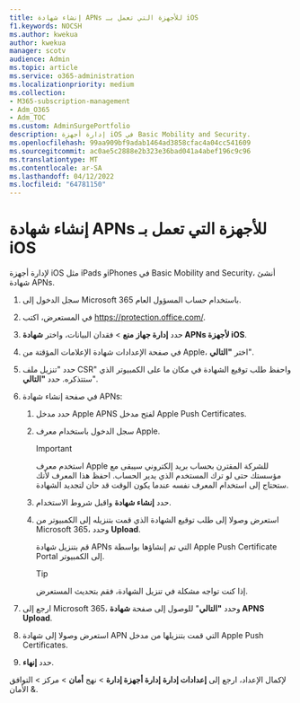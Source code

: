 ```yaml
---
title: إنشاء شهادة APNs للأجهزة التي تعمل بـ iOS
f1.keywords: NOCSH
ms.author: kwekua
author: kwekua
manager: scotv
audience: Admin
ms.topic: article
ms.service: o365-administration
ms.localizationpriority: medium
ms.collection:
- M365-subscription-management
- Adm_O365
- Adm_TOC
ms.custom: AdminSurgePortfolio
description: إدارة أجهزة iOS في Basic Mobility and Security.
ms.openlocfilehash: 99aa909bf9adab1464ad3858cfac4a04cc541609
ms.sourcegitcommit: ac0ae5c2888e2b323e36bad041a4abef196c9c96
ms.translationtype: MT
ms.contentlocale: ar-SA
ms.lasthandoff: 04/12/2022
ms.locfileid: "64781150"
---
```

# <a name="create-an-apns-certificate-for-ios-devices"></a>إنشاء شهادة APNs للأجهزة التي تعمل بـ iOS

لإدارة أجهزة iOS مثل iPads وiPhones في Basic Mobility and Security، أنشئ شهادة APNs.

1. سجل الدخول إلى Microsoft 365 باستخدام حساب المسؤول العام.

2. في المستعرض، اكتب <https://protection.office.com/>.

3. حدد **إدارة جهاز** **منع** \> فقدان البيانات، واختر **شهادة APNs لأجهزة iOS**.

4. في صفحة الإعدادات شهادة الإعلامات المؤقتة من Apple، اختر **"التالي**".

5. حدد "تنزيل ملف CSR" واحفظ طلب توقيع الشهادة في مكان ما على الكمبيوتر الذي ستتذكره. حدد **"التالي**".

6. في صفحة إنشاء شهادة APNs:

    1. حدد مدخل Apple APNS لفتح مدخل Apple Push Certificates.

    2. سجل الدخول باستخدام معرف Apple.

       > [!IMPORTANT]
       > استخدم معرف Apple للشركة المقترن بحساب بريد إلكتروني سيبقى مع مؤسستك حتى لو ترك المستخدم الذي يدير الحساب. احفظ هذا المعرف لأنك ستحتاج إلى استخدام المعرف نفسه عندما يكون الوقت قد حان لتجديد الشهادة.

    3. حدد **إنشاء شهادة** واقبل شروط الاستخدام.

    4. استعرض وصولا إلى طلب توقيع الشهادة الذي قمت بتنزيله إلى الكمبيوتر من Microsoft 365، وحدد **Upload**.

       قم بتنزيل شهادة APNs التي تم إنشاؤها بواسطة Apple Push Certificate Portal إلى الكمبيوتر.

       > [!TIP]
       > إذا كنت تواجه مشكلة في تنزيل الشهادة، فقم بتحديث المستعرض.

7. ارجع إلى Microsoft 365، وحدد **"التالي**" للوصول إلى صفحة **شهادة APNS Upload**.

8. استعرض وصولا إلى شهادة APN التي قمت بتنزيلها من مدخل Apple Push Certificates.

9. حدد **إنهاء**.

لإكمال الإعداد، ارجع إلى **إعدادات إدارة** **إدارة أجهزة إدارة** \> نهج **أمان** \> مركز \> التوافق & الأمان.

